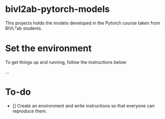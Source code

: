 # bivl2ab-pytorch-models

This projects holds the models developed in the Pytorch course taken from BIVL²ab students.

# Set the environment

To get things up and running, follow the instructions below

...

# To-do

- [] Create an environment and write instructions so that everyone can reproduce them.
